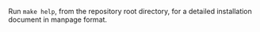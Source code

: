 Run `make help`, from the repository root directory,
for a detailed installation document in manpage format.